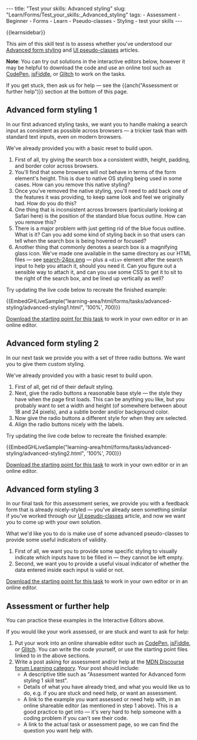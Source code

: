 --- title: "Test your skills: Advanced styling" slug: "Learn/Forms/Test\_your\_skills:\_Advanced\_styling" tags: - Assessment - Beginner - Forms - Learn - Pseudo-classes - Styling - test your skills ---

{{learnsidebar}}

This aim of this skill test is to assess whether you've understood our [Advanced form styling](/en-US/docs/Learn/Forms/Advanced_form_styling) and [UI pseudo-classes](/en-US/docs/Learn/Forms/UI_pseudo-classes) articles.

**Note**: You can try out solutions in the interactive editors below, however it may be helpful to download the code and use an online tool such as [CodePen](https://codepen.io/), [jsFiddle](https://jsfiddle.net/), or [Glitch](https://glitch.com/) to work on the tasks.  
  
If you get stuck, then ask us for help — see the {{anch("Assessment or further help")}} section at the bottom of this page.

Advanced form styling 1
-----------------------

In our first advanced styling tasks, we want you to handle making a search input as consistent as possible across browsers — a trickier task than with standard text inputs, even on modern browsers.

We've already provided you with a basic reset to build upon.

1.  First of all, try giving the search box a consistent width, height, padding, and border color across browsers.
2.  You'll find that some browsers will not behave in terms of the form element's height. This is due to native OS styling being used in some cases. How can you remove this native styling?
3.  Once you've removed the native styling, you'll need to add back one of the features it was providing, to keep same look and feel we originally had. How do you do this?
4.  One thing that is inconsistent across browsers (particularly looking at Safari here) is the position of the standard blue focus outline. How can you remove this?
5.  There is a major problem with just getting rid of the blue focus outline. What is it? Can you add some kind of styling back in so that users can tell when the search box is being hovered or focused?
6.  Another thing that commonly denotes a search box is a magnifying glass icon. We've made one available in the same directory as our HTML files — see [search-24px.png](https://github.com/mdn/learning-area/blob/master/html/forms/tasks/advanced-styling/search-24px.png) — plus a `<div>` element after the search input to help you attach it, should you need it. Can you figure out a sensible way to attach it, and can you use some CSS to get it to sit to the right of the search box, and be lined up vertically as well?

Try updating the live code below to recreate the finished example:

{{EmbedGHLiveSample("learning-area/html/forms/tasks/advanced-styling/advanced-styling1.html", '100%', 700)}}

[Download the starting point for this task](https://github.com/mdn/learning-area/blob/master/html/forms/tasks/advanced-styling/advanced-styling1-download.html) to work in your own editor or in an online editor.

Advanced form styling 2
-----------------------

In our next task we provide you with a set of three radio buttons. We want you to give them custom styling.

We've already provided you with a basic reset to build upon.

1.  First of all, get rid of their default styling.
2.  Next, give the radio buttons a reasonable base style — the style they have when the page first loads. This can be anything you like, but you probably want to set a width and height (of somewhere between about 18 and 24 pixels), and a subtle border and/or background color.
3.  Now give the radio buttons a different style for when they are selected.
4.  Align the radio buttons nicely with the labels.

Try updating the live code below to recreate the finished example:

{{EmbedGHLiveSample("learning-area/html/forms/tasks/advanced-styling/advanced-styling2.html", '100%', 700)}}

[Download the starting point for this task](https://github.com/mdn/learning-area/blob/master/html/forms/tasks/advanced-styling/advanced-styling2-download.html) to work in your own editor or in an online editor.

Advanced form styling 3
-----------------------

In our final task for this assessment series, we provide you with a feedback form that is already nicely-styled — you've already seen something similar if you've worked through our [UI pseudo-classes](/en-US/docs/Learn/Forms/UI_pseudo-classes) article, and now we want you to come up with your own solution.

What we'd like you to do is make use of some advanced pseudo-classes to provide some useful indicators of validity.

1.  First of all, we want you to provide some specific styling to visually indicate which inputs have to be filled in — they cannot be left empty.
2.  Second, we want you to provide a useful visual indicator of whether the data entered inside each input is valid or not.

[Download the starting point for this task](https://github.com/mdn/learning-area/blob/master/html/forms/tasks/advanced-styling/advanced-styling3-download.html) to work in your own editor or in an online editor.

Assessment or further help
--------------------------

You can practice these examples in the Interactive Editors above.

If you would like your work assessed, or are stuck and want to ask for help:

1.  Put your work into an online shareable editor such as [CodePen](https://codepen.io/), [jsFiddle](https://jsfiddle.net/), or [Glitch](https://glitch.com/). You can write the code yourself, or use the starting point files linked to in the above sections.
2.  Write a post asking for assessment and/or help at the <a href="https://discourse.mozilla.org/c/mdn/learn" class="external external-icon">MDN Discourse forum Learning category</a>. Your post should include:
    -   A descriptive title such as "Assessment wanted for Advanced form styling 1 skill test".
    -   Details of what you have already tried, and what you would like us to do, e.g. if you are stuck and need help, or want an assessment.
    -   A link to the example you want assessed or need help with, in an online shareable editor (as mentioned in step 1 above). This is a good practice to get into — it's very hard to help someone with a coding problem if you can't see their code.
    -   A link to the actual task or assessment page, so we can find the question you want help with.
